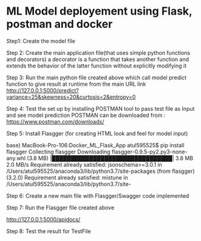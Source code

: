 # ML Model deployement using Flask, postman and docker

Step1: Create the model file

Step 2: Create the main application file(that uses simple python functions and decorators)
a decorator is a function that takes another function and extends the behavior of the latter function without explicitly modifying it

Step 3: Run the main python file created above which call model predict function to give result at runtime from the main URL link
http://127.0.0.1:5000/predict?variance=25&skewness=20&curtosis=2&entropy=0

Step 4: Test the set up by installing POSTMAN tool to pass test file as Input and see model prediction
POSTMAN can be downloaded from : https://www.postman.com/downloads/

Step 5: Install Flasgger (for creating HTML look and feel for model input)

base) MacBook-Pro-106:Docker_ML_Flask_App atul595525$ pip install flasgger
Collecting flasgger
  Downloading flasgger-0.9.5-py2.py3-none-any.whl (3.8 MB)
     |████████████████████████████████| 3.8 MB 2.0 MB/s 
Requirement already satisfied: jsonschema>=3.0.1 in /Users/atul595525/anaconda3/lib/python3.7/site-packages (from flasgger) (3.2.0)
Requirement already satisfied: mistune in /Users/atul595525/anaconda3/lib/python3.7/site-


Step 6: Create a new main file with Flasgger/Swagger code implemented

Step 7: Run the Flasgger file created above

http://127.0.0.1:5000/apidocs/


Step 8:  Test the result for TestFile


